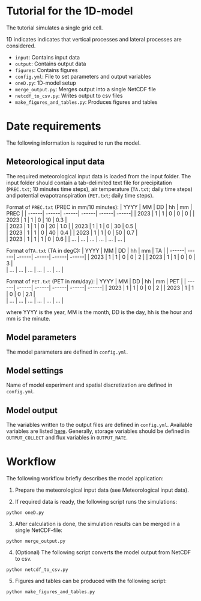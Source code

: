 # Tutorial for the 1D-model

The tutorial simulates a single grid cell.

1D indicates indicates that vertical processes and lateral processes are considered.

- `input`: Contains input data
- `output`: Contains output data
- `figures`: Contains figures
- `config.yml`: File to set parameters and output variables
- `oneD.py`: 1D-model setup
- `merge_output.py`: Merges output into a single NetCDF file
- `netcdf_to_csv.py`: Writes output to csv files
- `make_figures_and_tables.py`: Produces figures and tables

# Date requirements

The following information is required to run the model. 

## Meteorological input data
The required meteorological input data is loaded from the input folder. The input folder should contain a tab-delimited text file
for precipitation (`PREC.txt`; 10 minutes time steps), air temperature (`TA.txt`; daily time steps) and potential evapotranspiration (`PET.txt`; daily time steps).

Format of `PREC.txt` (PREC in mm/10 minutes):
| YYYY  | MM    | DD    | hh    | mm    | PREC  |
| ------| ------| ------| ------| ------| ------|
| 2023  | 1     | 1     | 0     | 0     | 0     |
| 2023  | 1     | 1     | 0     | 10    | 0.3   |        
| 2023  | 1     | 1     | 0     | 20    | 1.0   |
| 2023  | 1     | 1     | 0     | 30    | 0.5   |        
| 2023  | 1     | 1     | 0     | 40    | 0.4   |
| 2023  | 1     | 1     | 0     | 50    | 0.7   |        
| 2023  | 1     | 1     | 1     | 0     | 0.6   |
| ...   | ...   | ...   | ...   | ...   | ...   |

Format of`TA.txt` (TA in degC):
| YYYY  | MM    | DD    | hh    | mm    | TA    |
| ------| ------| ------| ------| ------| ------|
| 2023  | 1     | 1     | 0     | 0     | 2     |
| 2023  | 1     | 1     | 0     | 0     | 3     |        
| ...   | ...   | ...   | ...   | ...   | ...   |

Format of `PET.txt` (PET in mm/day):
| YYYY  | MM    | DD    | hh    | mm    | PET   |
| ------| ------| ------| ------| ------| ------|
| 2023  | 1     | 1     | 0     | 0     | 2     |
| 2023  | 1     | 1     | 0     | 0     | 2.1   |        
| ...   | ...   | ...   | ...   | ...   | ...   |


where YYYY is the year, MM is the month, DD is the day, hh is the hour and mm is the minute.

## Model parameters
The model parameters are defined in `config.yml`.

## Model settings
Name of model experiment and spatial discretization are defined in `config.yml`.

## Model output
The variables written to the output files are defined in `config.yml`. Available variables
are listed [here](https://roger.readthedocs.io/en/latest/reference/variables.html#available-variables). Generally, storage variables
should be defined in `OUTPUT_COLLECT` and flux variables in `OUTPUT_RATE`.

# Workflow

The following workflow briefly describes the model application:

1. Prepare the meteorological input data (see Meteorological input data).

2. If required data is ready, the following script runs the simulations:

```
python oneD.py
```

3. After calculation is done, the simulation results can be merged in a single NetCDF-file:
```
python merge_output.py
```

4. (Optional) The following script converts the model output from NetCDF to csv.
```
python netcdf_to_csv.py
```

5. Figures and tables can be produced with the following script:
```
python make_figures_and_tables.py
```
